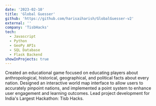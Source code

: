 ```yaml
---
date: '2023-02-10'
title: 'Global Guesser'
github: 'https://github.com/harisaiharish/GlobalGuesser-v2'
external: ''
company: 'TisbHacks'
tech:
  - Javascript
  - Python
  - GeoPy APIs
  - SQL Database
  - Flask Backend
showInProjects: true
---
```

Created an educational game focused on educating players about anthropological, historical, geographical, and political facts about every nation. Designed an interactive world map interface to allow users to accurately pinpoint nations, and implemented a point system to enhance user engagement and learning outcomes. Lead project development for India's Largest Hackathon: Tisb Hacks.
